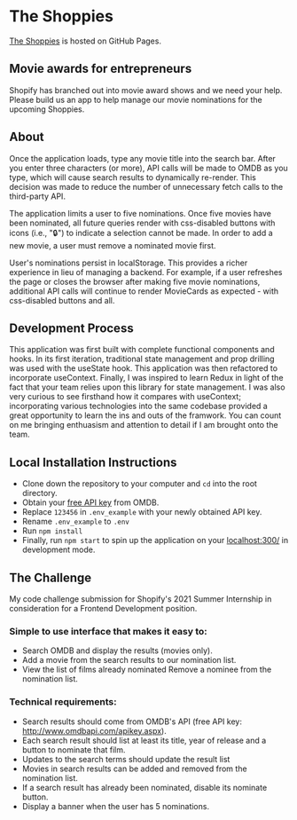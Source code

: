# The Shoppies 

[The Shoppies](https://www.kyleburda.com/TheShoppies) is hosted on GitHub Pages.

## Movie awards for entrepreneurs

Shopify has branched out into movie award shows and we need your help. Please build us an app to help manage our movie nominations for the upcoming Shoppies.


## About

Once the application loads, type any movie title into the search bar. After you enter three characters (or more), API calls will be made to OMDB as you type, which will cause search results to dynamically re-render. This decision was made to reduce the number of unnecessary fetch calls to the third-party API.

The application limits a user to five nominations. Once five movies have been nominated, all future queries render with css-disabled buttons with icons (i.e., "🔒") to indicate a selection cannot be made. In order to add a new movie, a user must remove a nominated movie first.

User's nominations persist in localStorage. This provides a richer experience in lieu of managing a backend. For example, if a user refreshes the page or closes the browser after making five movie nominations, additional API calls will continue to render MovieCards as expected - with css-disabled buttons and all.

## Development Process

This application was first built with complete functional components and hooks. In its first iteration, traditional state management and prop drilling was used with the useState hook. This application was then refactored to incorporate useContext. Finally, I was inspired to learn Redux in light of the fact that your team relies upon this library for state management. I was also very curious to see firsthand how it compares with useContext; incorporating various technologies into the same codebase provided a great opportunity to learn the ins and outs of the framwork. You can count on me bringing  enthuasism and attention to detail if I am brought onto the team.

## Local Installation Instructions

- Clone down the repository to your computer and `cd` into the root directory.
- Obtain your [free API key](https://www.omdbapi.com/apikey.aspx ) from OMDB.
- Replace `123456` in `.env_example` with your newly obtained API key. 
- Rename `.env_example` to `.env`
- Run `npm install`
- Finally, run `npm start` to spin up the application on your [localhost:300/](http://localhost:3000/) in development mode.

## The Challenge

My code challenge submission for Shopify's 2021 Summer Internship in consideration for a Frontend Development position.

### Simple to use interface that makes it easy to:

- Search OMDB and display the results (movies only).
- Add a movie from the search results to our nomination list.
- View the list of films already nominated
Remove a nominee from the nomination list.

### Technical requirements:

- Search results should come from OMDB's API (free API key: http://www.omdbapi.com/apikey.aspx).
- Each search result should list at least its title, year of release and a button to nominate that film.
- Updates to the search terms should update the result list
- Movies in search results can be added and removed from the nomination list.
- If a search result has already been nominated, disable its nominate button.
- Display a banner when the user has 5 nominations.
